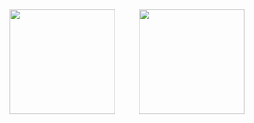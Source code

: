 <div align="center">
  <img height="190" src="https://github-readme-stats.vercel.app/api?username=guilhermelinosp&rank_icon=percentile&theme=dark&hide_border=true&include_all_commits=true&count_private=true&text_color=fff&icon_color=fff&title_color=fff&bg_color=0d1117" style="margin-right: 20px;" />
  <img height="190" src="https://github-readme-stats.vercel.app/api/top-langs/?username=guilhermelinosp&theme=dark&hide_border=true&layout=compact&langs_count=8&custom_title=Linguagens%20mais%20usadas&card_width=300&text_color=fff&icon_color=fff&title_color=fff&bg_color=0d1117" style="margin-left: 20px;" />
</div>
